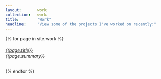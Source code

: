 ```yaml
---
layout:       work
collection:   work
title:        "Work"
headline:     "View some of the projects I've worked on recently:"
---
```


<div class="work-layout--categories">
    {% for page in site.work %}
      <h6><a href="{{page.url}}">{{page.title}}</a>
      <br>{{page.summary}}</h6>
    {% endfor %}
</div>
